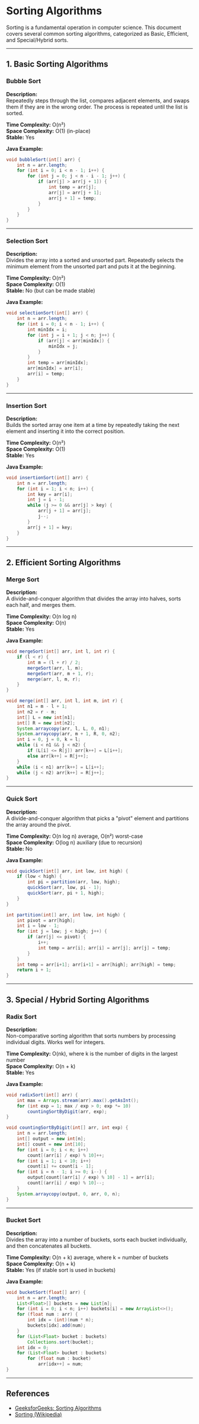 # Sorting Algorithms

Sorting is a fundamental operation in computer science. This document covers several common sorting algorithms, categorized as Basic, Efficient, and Special/Hybrid sorts.

---

## 1. Basic Sorting Algorithms

### Bubble Sort

**Description:**  
Repeatedly steps through the list, compares adjacent elements, and swaps them if they are in the wrong order. The process is repeated until the list is sorted.

**Time Complexity:** O(n²)  
**Space Complexity:** O(1) (in-place)  
**Stable:** Yes

**Java Example:**
```java
void bubbleSort(int[] arr) {
    int n = arr.length;
    for (int i = 0; i < n - 1; i++) {
        for (int j = 0; j < n - i - 1; j++) {
            if (arr[j] > arr[j + 1]) {
                int temp = arr[j];
                arr[j] = arr[j + 1];
                arr[j + 1] = temp;
            }
        }
    }
}
```

---

### Selection Sort

**Description:**  
Divides the array into a sorted and unsorted part. Repeatedly selects the minimum element from the unsorted part and puts it at the beginning.

**Time Complexity:** O(n²)  
**Space Complexity:** O(1)  
**Stable:** No (but can be made stable)

**Java Example:**
```java
void selectionSort(int[] arr) {
    int n = arr.length;
    for (int i = 0; i < n - 1; i++) {
        int minIdx = i;
        for (int j = i + 1; j < n; j++) {
            if (arr[j] < arr[minIdx]) {
                minIdx = j;
            }
        }
        int temp = arr[minIdx];
        arr[minIdx] = arr[i];
        arr[i] = temp;
    }
}
```

---

### Insertion Sort

**Description:**  
Builds the sorted array one item at a time by repeatedly taking the next element and inserting it into the correct position.

**Time Complexity:** O(n²)  
**Space Complexity:** O(1)  
**Stable:** Yes

**Java Example:**
```java
void insertionSort(int[] arr) {
    int n = arr.length;
    for (int i = 1; i < n; i++) {
        int key = arr[i];
        int j = i - 1;
        while (j >= 0 && arr[j] > key) {
            arr[j + 1] = arr[j];
            j--;
        }
        arr[j + 1] = key;
    }
}
```

---

## 2. Efficient Sorting Algorithms

### Merge Sort

**Description:**  
A divide-and-conquer algorithm that divides the array into halves, sorts each half, and merges them.

**Time Complexity:** O(n log n)  
**Space Complexity:** O(n)  
**Stable:** Yes

**Java Example:**
```java
void mergeSort(int[] arr, int l, int r) {
    if (l < r) {
        int m = (l + r) / 2;
        mergeSort(arr, l, m);
        mergeSort(arr, m + 1, r);
        merge(arr, l, m, r);
    }
}

void merge(int[] arr, int l, int m, int r) {
    int n1 = m - l + 1;
    int n2 = r - m;
    int[] L = new int[n1];
    int[] R = new int[n2];
    System.arraycopy(arr, l, L, 0, n1);
    System.arraycopy(arr, m + 1, R, 0, n2);
    int i = 0, j = 0, k = l;
    while (i < n1 && j < n2) {
        if (L[i] <= R[j]) arr[k++] = L[i++];
        else arr[k++] = R[j++];
    }
    while (i < n1) arr[k++] = L[i++];
    while (j < n2) arr[k++] = R[j++];
}
```

---

### Quick Sort

**Description:**  
A divide-and-conquer algorithm that picks a "pivot" element and partitions the array around the pivot.

**Time Complexity:** O(n log n) average, O(n²) worst-case  
**Space Complexity:** O(log n) auxiliary (due to recursion)  
**Stable:** No

**Java Example:**
```java
void quickSort(int[] arr, int low, int high) {
    if (low < high) {
        int pi = partition(arr, low, high);
        quickSort(arr, low, pi - 1);
        quickSort(arr, pi + 1, high);
    }
}

int partition(int[] arr, int low, int high) {
    int pivot = arr[high];
    int i = low - 1;
    for (int j = low; j < high; j++) {
        if (arr[j] <= pivot) {
            i++;
            int temp = arr[i]; arr[i] = arr[j]; arr[j] = temp;
        }
    }
    int temp = arr[i+1]; arr[i+1] = arr[high]; arr[high] = temp;
    return i + 1;
}
```

---

## 3. Special / Hybrid Sorting Algorithms

### Radix Sort

**Description:**  
Non-comparative sorting algorithm that sorts numbers by processing individual digits. Works well for integers.

**Time Complexity:** O(nk), where k is the number of digits in the largest number  
**Space Complexity:** O(n + k)  
**Stable:** Yes

**Java Example:**
```java
void radixSort(int[] arr) {
    int max = Arrays.stream(arr).max().getAsInt();
    for (int exp = 1; max / exp > 0; exp *= 10)
        countingSortByDigit(arr, exp);
}

void countingSortByDigit(int[] arr, int exp) {
    int n = arr.length;
    int[] output = new int[n];
    int[] count = new int[10];
    for (int i = 0; i < n; i++)
        count[(arr[i] / exp) % 10]++;
    for (int i = 1; i < 10; i++)
        count[i] += count[i - 1];
    for (int i = n - 1; i >= 0; i--) {
        output[count[(arr[i] / exp) % 10] - 1] = arr[i];
        count[(arr[i] / exp) % 10]--;
    }
    System.arraycopy(output, 0, arr, 0, n);
}
```

---

### Bucket Sort

**Description:**  
Divides the array into a number of buckets, sorts each bucket individually, and then concatenates all buckets.

**Time Complexity:** O(n + k) average, where k = number of buckets  
**Space Complexity:** O(n + k)  
**Stable:** Yes (if stable sort is used in buckets)

**Java Example:**
```java
void bucketSort(float[] arr) {
    int n = arr.length;
    List<Float>[] buckets = new List[n];
    for (int i = 0; i < n; i++) buckets[i] = new ArrayList<>();
    for (float num : arr) {
        int idx = (int)(num * n);
        buckets[idx].add(num);
    }
    for (List<Float> bucket : buckets)
        Collections.sort(bucket);
    int idx = 0;
    for (List<Float> bucket : buckets)
        for (float num : bucket)
            arr[idx++] = num;
}
```

---

## References

- [GeeksforGeeks: Sorting Algorithms](https://www.geeksforgeeks.org/sorting-algorithms/)
- [Sorting (Wikipedia)](https://en.wikipedia.org/wiki/Sorting_algorithm)
